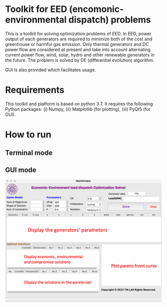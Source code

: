 # Toolkit for EED (encomonic-environmental dispatch) problems

This is a toolkit for solving optimization problems of EED. In EED, power output of each generators are required to minimize both of the cost and greenhouse or harmful gas emission. Only thermal generators and DC power flow are considered at present and take into account alternating current power flow, wind, solar, hydro and other renewable generators in the future. The problem is solved by DE (differential evolution) algorithm.

GUI is also provided which facilitates usage. 



# Requirements

This toolkit and platform is based on python 3.7. It requires the following Python packages: (i) Numpy, (ii) Matplotlib (for plotting), (iii) PyQt5 (for GUI).





# How to run

## Terminal mode

## GUI mode

![a](https://github.com/TANGWJ17/EED/blob/master/GUI.png)
